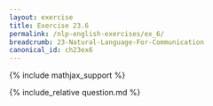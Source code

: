 ```yaml
---
layout: exercise
title: Exercise 23.6
permalink: /nlp-english-exercises/ex_6/
breadcrumb: 23-Natural-Language-For-Communication
canonical_id: ch23ex6
---
```


{% include mathjax_support %}
<div id="hiddden">{% include_relative question.md %}</div>